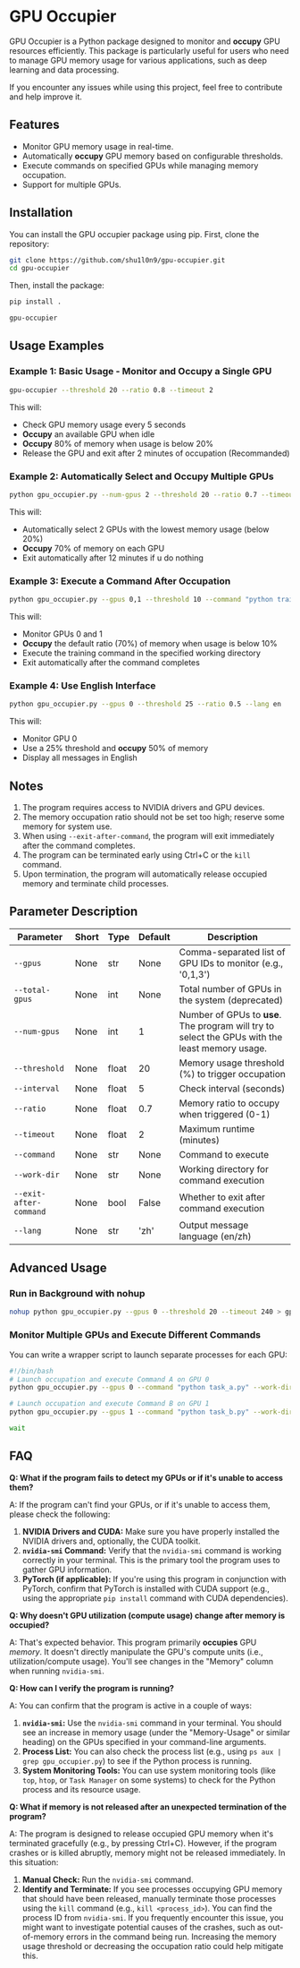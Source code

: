 
# GPU Occupier

GPU Occupier is a Python package designed to monitor and **occupy** GPU resources efficiently. This package is particularly useful for users who need to manage GPU memory usage for various applications, such as deep learning and data processing.

If you encounter any issues while using this project, feel free to contribute and help improve it.

## Features

- Monitor GPU memory usage in real-time.
- Automatically **occupy** GPU memory based on configurable thresholds.
- Execute commands on specified GPUs while managing memory occupation.
- Support for multiple GPUs.

## Installation

You can install the GPU occupier package using pip. First, clone the repository:

```bash
git clone https://github.com/shu1l0n9/gpu-occupier.git
cd gpu-occupier
```

Then, install the package:

```bash
pip install .
```

```bash
gpu-occupier
```

## Usage Examples

### Example 1: Basic Usage - Monitor and **Occupy** a Single GPU

```bash
gpu-occupier --threshold 20 --ratio 0.8 --timeout 2
```

This will:

- Check GPU memory usage every 5 seconds
- **Occupy** an available GPU when idle
- **Occupy** 80% of memory when usage is below 20%
- Release the GPU and exit after 2 minutes of occupation (Recommanded)

### Example 2: Automatically Select and **Occupy** Multiple GPUs

```bash
python gpu_occupier.py --num-gpus 2 --threshold 20 --ratio 0.7 --timeout 12
```

This will:

- Automatically select 2 GPUs with the lowest memory usage (below 20%)
- **Occupy** 70% of memory on each GPU
- Exit automatically after 12 minutes if u do nothing

### Example 3: Execute a Command After Occupation

```bash
python gpu_occupier.py --gpus 0,1 --threshold 10 --command "python train.py" --work-dir "/path/to/project" --exit-after-command
```

This will:

- Monitor GPUs 0 and 1
- **Occupy** the default ratio (70%) of memory when usage is below 10%
- Execute the training command in the specified working directory
- Exit automatically after the command completes

### Example 4: Use English Interface

```bash
python gpu_occupier.py --gpus 0 --threshold 25 --ratio 0.5 --lang en
```

This will:

- Monitor GPU 0
- Use a 25% threshold and **occupy** 50% of memory
- Display all messages in English

## Notes

1. The program requires access to NVIDIA drivers and GPU devices.
2. The memory occupation ratio should not be set too high; reserve some memory for system use.
3. When using `--exit-after-command`, the program will exit immediately after the command completes.
4. The program can be terminated early using Ctrl+C or the `kill` command.
5. Upon termination, the program will automatically release occupied memory and terminate child processes.

## Parameter Description

| Parameter        | Short | Type   | Default | Description                                                          |
|-----------------|-------|--------|---------|----------------------------------------------------------------------|
| `--gpus`        | None  | str    | None    | Comma-separated list of GPU IDs to monitor (e.g., '0,1,3')        |
| `--total-gpus`  | None  | int    | None    | Total number of GPUs in the system (deprecated)                    |
| `--num-gpus`    | None  | int    | 1       | Number of GPUs to **use**. The program will try to select the GPUs with the least memory usage.                                             |
| `--threshold`   | None  | float  | 20      | Memory usage threshold (%) to trigger occupation                   |
| `--interval`    | None  | float  | 5       | Check interval (seconds)                                            |
| `--ratio`       | None  | float  | 0.7     | Memory ratio to occupy when triggered (0-1)                       |
| `--timeout`     | None  | float  | 2       | Maximum runtime (minutes)                                           |
| `--command`     | None  | str    | None    | Command to execute                                                   |
| `--work-dir`    | None  | str    | None    | Working directory for command execution                            |
| `--exit-after-command` | None  | bool   | False   | Whether to exit after command execution                            |
| `--lang`        | None  | str    | 'zh'    | Output message language (en/zh)                                    |

## Advanced Usage

### Run in Background with nohup

```bash
nohup python gpu_occupier.py --gpus 0 --threshold 20 --timeout 240 > gpu_occupier.log 2>&1 &
```

### Monitor Multiple GPUs and Execute Different Commands

You can write a wrapper script to launch separate processes for each GPU:

```bash
#!/bin/bash
# Launch occupation and execute Command A on GPU 0
python gpu_occupier.py --gpus 0 --command "python task_a.py" --work-dir "/path/to/task_a" &

# Launch occupation and execute Command B on GPU 1
python gpu_occupier.py --gpus 1 --command "python task_b.py" --work-dir "/path/to/task_b" &

wait
```

## FAQ

**Q: What if the program fails to detect my GPUs or if it's unable to access them?**

A: If the program can't find your GPUs, or if it's unable to access them, please check the following:

1.  **NVIDIA Drivers and CUDA:** Make sure you have properly installed the NVIDIA drivers and, optionally, the CUDA toolkit.
2.  **`nvidia-smi` Command:** Verify that the `nvidia-smi` command is working correctly in your terminal.  This is the primary tool the program uses to gather GPU information.
3.  **PyTorch (if applicable):** If you're using this program in conjunction with PyTorch, confirm that PyTorch is installed with CUDA support (e.g., using the appropriate `pip install` command with CUDA dependencies).

**Q: Why doesn't GPU utilization (compute usage) change after memory is occupied?**

A: That's expected behavior. This program primarily **occupies** GPU *memory*.  It doesn't directly manipulate the GPU's compute units (i.e., utilization/compute usage). You'll see changes in the "Memory" column when running `nvidia-smi`.

**Q: How can I verify the program is running?**

A: You can confirm that the program is active in a couple of ways:

1.  **`nvidia-smi`:**  Use the `nvidia-smi` command in your terminal. You should see an increase in memory usage (under the "Memory-Usage" or similar heading) on the GPUs specified in your command-line arguments.
2.  **Process List:** You can also check the process list (e.g., using `ps aux | grep gpu_occupier.py`) to see if the Python process is running.
3. **System Monitoring Tools:**  You can use system monitoring tools (like `top`, `htop`, or `Task Manager` on some systems) to check for the Python process and its resource usage.

**Q: What if memory is not released after an unexpected termination of the program?**

A: The program is designed to release occupied GPU memory when it's terminated gracefully (e.g., by pressing Ctrl+C).  However, if the program crashes or is killed abruptly, memory might not be released immediately.  In this situation:

1.  **Manual Check:**  Run the `nvidia-smi` command.
2.  **Identify and Terminate:**  If you see processes occupying GPU memory that should have been released, manually terminate those processes using the `kill` command (e.g., `kill <process_id>`). You can find the process ID from `nvidia-smi`.
If you frequently encounter this issue, you might want to investigate potential causes of the crashes, such as out-of-memory errors in the command being run.  Increasing the memory usage threshold or decreasing the occupation ratio could help mitigate this.
